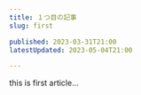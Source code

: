 ```yaml
---
title: １つ目の記事
slug: first

published: 2023-03-31T21:00
latestUpdated: 2023-05-04T21:00

---
```


this is first article...